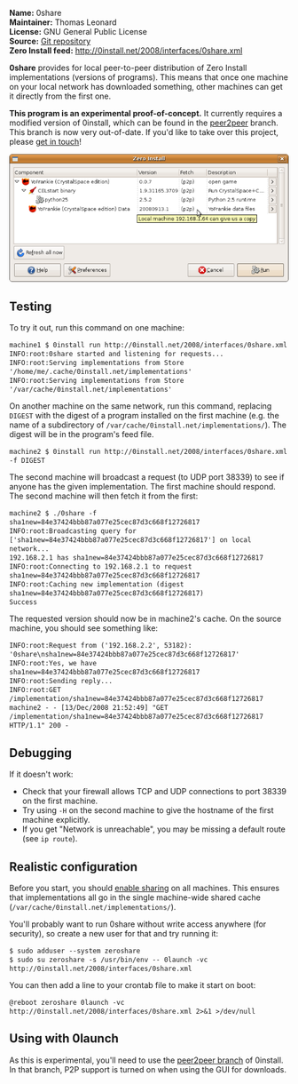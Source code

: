 **Name:** 0share  
**Maintainer:** Thomas Leonard  
**License:** GNU General Public License  
**Source:** [Git repository](http://repo.or.cz/w/0share.git)  
**Zero Install feed:** <http://0install.net/2008/interfaces/0share.xml>

**0share** provides for local peer-to-peer distribution of Zero Install implementations (versions of programs). This means that once one machine on your local network has downloaded something, other machines can get it directly from the first one.

**This program is an experimental proof-of-concept.** It currently requires a modified version of 0install, which can be found in the [peer2peer](https://github.com/0install/0install/tree/peer2peer) branch. This branch is now very out-of-date. If you'd like to take over this project, please [get in touch](https://0install.net/support.html)!

![Screenshot](../img/screens/p2p.png)

## Testing

To try it out, run this command on one machine:

```shell
machine1 $ 0install run http://0install.net/2008/interfaces/0share.xml
INFO:root:0share started and listening for requests...
INFO:root:Serving implementations from Store '/home/me/.cache/0install.net/implementations'
INFO:root:Serving implementations from Store '/var/cache/0install.net/implementations'
```

On another machine on the same network, run this command, replacing `DIGEST` with the digest of a program installed on the first machine (e.g. the name of a subdirectory of `/var/cache/0install.net/implementations/`). The digest will be in the program's feed file.

```shell
machine2 $ 0install run http://0install.net/2008/interfaces/0share.xml -f DIGEST
```

The second machine will broadcast a request (to UDP port 38339) to see if anyone has the given implementation. The first machine should respond. The second machine will then fetch it from the first:

```shell
machine2 $ ./0share -f sha1new=84e37424bbb87a077e25cec87d3c668f12726817
INFO:root:Broadcasting query for ['sha1new=84e37424bbb87a077e25cec87d3c668f12726817'] on local network...
192.168.2.1 has sha1new=84e37424bbb87a077e25cec87d3c668f12726817
INFO:root:Connecting to 192.168.2.1 to request sha1new=84e37424bbb87a077e25cec87d3c668f12726817
INFO:root:Caching new implementation (digest sha1new=84e37424bbb87a077e25cec87d3c668f12726817)
Success
```

The requested version should now be in machine2's cache. On the source machine, you should see something like:

```shell
INFO:root:Request from ('192.168.2.2', 53182): '0share\nsha1new=84e37424bbb87a077e25cec87d3c668f12726817'
INFO:root:Yes, we have sha1new=84e37424bbb87a077e25cec87d3c668f12726817
INFO:root:Sending reply...
INFO:root:GET /implementation/sha1new=84e37424bbb87a077e25cec87d3c668f12726817
machine2 - - [13/Dec/2008 21:52:49] "GET /implementation/sha1new=84e37424bbb87a077e25cec87d3c668f12726817 HTTP/1.1" 200 -
```

## Debugging

If it doesn't work:

- Check that your firewall allows TCP and UDP connections to port 38339 on the first machine.
- Try using `-H` on the second machine to give the hostname of the first machine explicitly.
- If you get "Network is unreachable", you may be missing a default route (see `ip route`).

## Realistic configuration

Before you start, you should [enable sharing](../details/sharing.md) on all machines. This ensures that implementations all go in the single machine-wide shared cache (`/var/cache/0install.net/implementations/`).

You'll probably want to run 0share without write access anywhere (for security), so create a new user for that and try running it:

```shell
$ sudo adduser --system zeroshare
$ sudo su zeroshare -s /usr/bin/env -- 0launch -vc http://0install.net/2008/interfaces/0share.xml
```

You can then add a line to your crontab file to make it start on boot:

```shell
@reboot zeroshare 0launch -vc http://0install.net/2008/interfaces/0share.xml 2>&1 >/dev/null
```

## Using with 0launch

As this is experimental, you'll need to use the [peer2peer branch](https://github.com/0install/0install/tree/peer2peer) of 0install. In that branch, P2P support is turned on when using the GUI for downloads.
